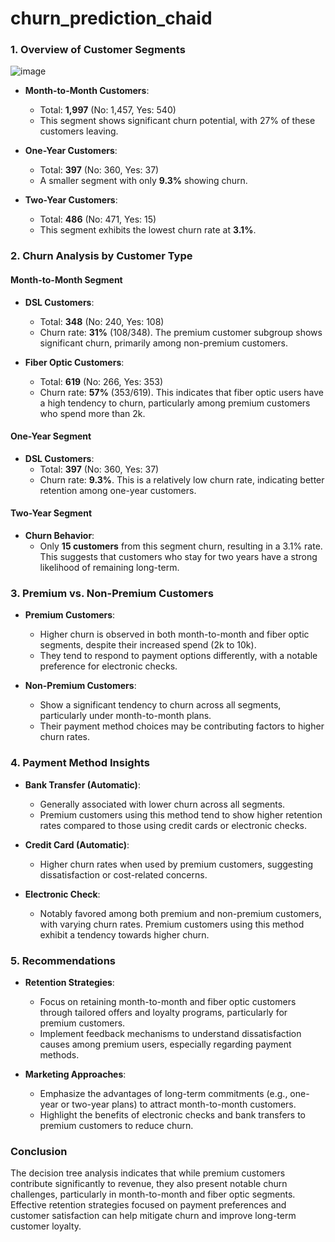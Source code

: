 # churn_prediction_chaid

### 1. Overview of Customer Segments
![image](https://github.com/user-attachments/assets/d9a3e842-1eda-4a55-be7b-83845a557277)

- **Month-to-Month Customers**: 
  - Total: **1,997** (No: 1,457, Yes: 540)
  - This segment shows significant churn potential, with 27% of these customers leaving.

- **One-Year Customers**: 
  - Total: **397** (No: 360, Yes: 37)
  - A smaller segment with only **9.3%** showing churn.

- **Two-Year Customers**: 
  - Total: **486** (No: 471, Yes: 15)
  - This segment exhibits the lowest churn rate at **3.1%**.

### 2. Churn Analysis by Customer Type
#### Month-to-Month Segment
- **DSL Customers**: 
  - Total: **348** (No: 240, Yes: 108)
  - Churn rate: **31%** (108/348). The premium customer subgroup shows significant churn, primarily among non-premium customers.

- **Fiber Optic Customers**: 
  - Total: **619** (No: 266, Yes: 353)
  - Churn rate: **57%** (353/619). This indicates that fiber optic users have a high tendency to churn, particularly among premium customers who spend more than 2k.

#### One-Year Segment
- **DSL Customers**: 
  - Total: **397** (No: 360, Yes: 37)
  - Churn rate: **9.3%**. This is a relatively low churn rate, indicating better retention among one-year customers.

#### Two-Year Segment
- **Churn Behavior**: 
  - Only **15 customers** from this segment churn, resulting in a 3.1% rate. This suggests that customers who stay for two years have a strong likelihood of remaining long-term.

### 3. Premium vs. Non-Premium Customers
- **Premium Customers**: 
  - Higher churn is observed in both month-to-month and fiber optic segments, despite their increased spend (2k to 10k).
  - They tend to respond to payment options differently, with a notable preference for electronic checks.

- **Non-Premium Customers**: 
  - Show a significant tendency to churn across all segments, particularly under month-to-month plans.
  - Their payment method choices may be contributing factors to higher churn rates.

### 4. Payment Method Insights
- **Bank Transfer (Automatic)**:
  - Generally associated with lower churn across all segments. 
  - Premium customers using this method tend to show higher retention rates compared to those using credit cards or electronic checks.

- **Credit Card (Automatic)**:
  - Higher churn rates when used by premium customers, suggesting dissatisfaction or cost-related concerns.

- **Electronic Check**:
  - Notably favored among both premium and non-premium customers, with varying churn rates. Premium customers using this method exhibit a tendency towards higher churn.

### 5. Recommendations
- **Retention Strategies**:
  - Focus on retaining month-to-month and fiber optic customers through tailored offers and loyalty programs, particularly for premium customers.
  - Implement feedback mechanisms to understand dissatisfaction causes among premium users, especially regarding payment methods.
  
- **Marketing Approaches**:
  - Emphasize the advantages of long-term commitments (e.g., one-year or two-year plans) to attract month-to-month customers.
  - Highlight the benefits of electronic checks and bank transfers to premium customers to reduce churn.

### Conclusion
The decision tree analysis indicates that while premium customers contribute significantly to revenue, they also present notable churn challenges, particularly in month-to-month and fiber optic segments. Effective retention strategies focused on payment preferences and customer satisfaction can help mitigate churn and improve long-term customer loyalty.
